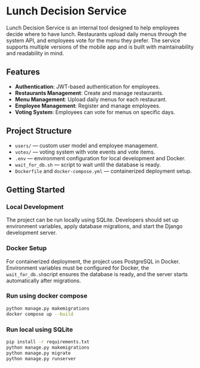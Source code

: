 # Lunch Decision Service

Lunch Decision Service is an internal tool designed to help employees decide where to have lunch. Restaurants upload daily menus through the system API, and employees vote for the menu they prefer. 
The service supports multiple versions of the mobile app and is built with maintainability and readability in mind.

## Features

- **Authentication**: JWT-based authentication for employees.
- **Restaurants Management**: Create and manage restaurants.
- **Menu Management**: Upload daily menus for each restaurant.
- **Employee Management**: Register and manage employees.
- **Voting System**: Employees can vote for menus on specific days.

## Project Structure

- `users/` — custom user model and employee management.
- `votes/` — voting system with vote events and vote items.
- `.env` — environment configuration for local development and Docker.
- `wait_for_db.sh` — script to wait until the database is ready.
- `Dockerfile` and `docker-compose.yml` — containerized deployment setup.

## Getting Started

### Local Development

The project can be run locally using SQLite. Developers should set up environment variables, apply database migrations, and start the Django development server.

### Docker Setup

For containerized deployment, the project uses PostgreSQL in Docker. Environment variables must be configured for Docker, the `wait_for_db.sh`script ensures the database is ready, and the server starts automatically after migrations.

### Run using docker compose

```bash
python manage.py makemigrations
docker compose up --build
```

### Run local using SQLite

```bash
pip install -r requirements.txt
python manage.py makemigrations
python manage.py migrate
python manage.py runserver
```

